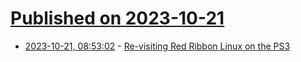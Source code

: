 # [Published on 2023-10-21](index.md)

* [2023-10-21, 08:53:02](https://lobste.rs/s/gev49p/re_visiting_red_ribbon_linux_on_ps3) - [Re-visiting Red Ribbon Linux on the PS3](https://virtuallyfun.com/2023/10/20/re-visiting-red-ribbon-linux-on-the-ps3/)
